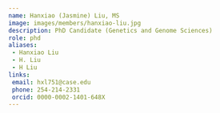```yaml
---
name: Hanxiao (Jasmine) Liu, MS
image: images/members/hanxiao-liu.jpg
description: PhD Candidate (Genetics and Genome Sciences)
role: phd
aliases:
 - Hanxiao Liu
 - H. Liu
 - H Liu
links:
 email: hxl751@case.edu
 phone: 254-214-2331
 orcid: 0000-0002-1401-648X
---
```

